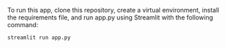 To run this app, clone this repository, create a virtual environment, install the requirements file, and run app.py using Streamlit with the following command:
```
streamlit run app.py
```
